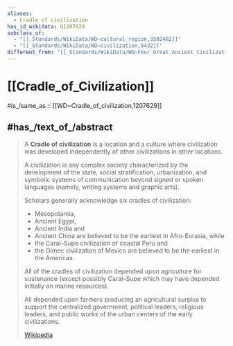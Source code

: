 ```yaml
---
aliases:
  - Cradle of civilization
has_id_wikidata: Q1207629
subclass_of:
  - "[[_Standards/WikiData/WD~cultural_region,3502482]]"
  - "[[_Standards/WikiData/WD~civilization,8432]]"
different_from: "[[_Standards/WikiData/WD~Four_Great_Ancient_Civilizations,111193196]]"
---
```


# [[Cradle_of_Civilization]] 

#is_/same_as :: [[WD~Cradle_of_civilization,1207629]] 

## #has_/text_of_/abstract 

> A **Cradle of civilization** is a location and a culture 
> where civilization was developed independently of other civilizations in other locations. 
> 
> A civilization is any complex society characterized by the development of the 
> state, social stratification, urbanization, and symbolic systems of communication 
> beyond signed or spoken languages (namely, writing systems and graphic arts).
>
> Scholars generally acknowledge six cradles of civilization: 
> - Mesopotamia, 
> - Ancient Egypt, 
> - Ancient India and 
> - Ancient China are believed to be the earliest in Afro-Eurasia, while 
> - the Caral–Supe civilization of coastal Peru and 
> - the Olmec civilization of Mexico are believed to be the earliest in the Americas. 
> 
> All of the cradles of civilization depended upon agriculture for sustenance 
> (except possibly Caral–Supe which may have depended initially on marine resources). 
> 
> All depended upon farmers producing an agricultural surplus 
> to support the centralized government, political leaders, religious leaders, 
> and public works of the urban centers of the early civilizations.
>
> [Wikipedia](https://en.wikipedia.org/wiki/Cradle%20of%20civilization) 

